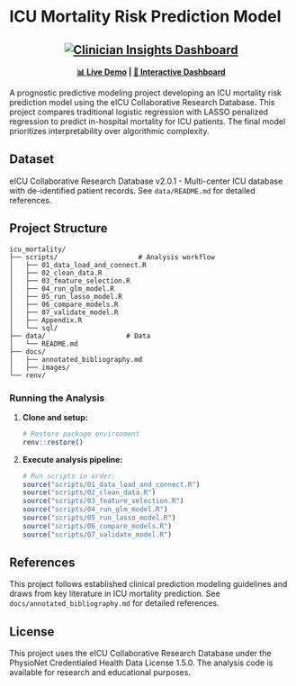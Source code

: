 # ICU Mortality Risk Prediction Model

<div align="center">

## [![Clinician Insights Dashboard](https://img.shields.io/badge/🩺_Clinician_Insights_Dashboard-Open_Interactive_App-2ea44f?style=for-the-badge&logoColor=white)](https://1o2k3p-adeeba-tak.shinyapps.io/clinician_insights/)

**[📊 Live Demo](https://adeebatak11.github.io/icu_mortality/) | [🔬 Interactive Dashboard](https://1o2k3p-adeeba-tak.shinyapps.io/clinician_insights/)**

</div>

A prognostic predictive modeling project developing an ICU mortality risk prediction model using the eICU Collaborative Research Database. This project compares traditional logistic regression with LASSO penalized regression to predict in-hospital mortality for ICU patients. The final model prioritizes interpretability over algorithmic complexity.

## Dataset

eICU Collaborative Research Database v2.0.1 - Multi-center ICU database with de-identified patient records. See `data/README.md` for detailed references.

## Project Structure

```         
icu_mortality/
├── scripts/                    # Analysis workflow
│   ├── 01_data_load_and_connect.R    
│   ├── 02_clean_data.R               
│   ├── 03_feature_selection.R        
│   ├── 04_run_glm_model.R            
│   ├── 05_run_lasso_model.R         
│   ├── 06_compare_models.R           
│   ├── 07_validate_model.R           
│   ├── Appendix.R                    
│   └── sql/                          
├── data/                    # Data                    
│   └── README.md        
├── docs/                                          
│   ├── annotated_bibliography.md     
│   ├── images/                       
└── renv/                       
```

### Running the Analysis

1.  **Clone and setup:**

    ``` r
    # Restore package environment
    renv::restore()
    ```

2.  **Execute analysis pipeline:**

    ``` r
    # Run scripts in order:
    source("scripts/01_data_load_and_connect.R")
    source("scripts/02_clean_data.R")
    source("scripts/03_feature_selection.R")
    source("scripts/04_run_glm_model.R")
    source("scripts/05_run_lasso_model.R")
    source("scripts/06_compare_models.R")
    source("scripts/07_validate_model.R")
    ```

## References

This project follows established clinical prediction modeling guidelines and draws from key literature in ICU mortality prediction. See `docs/annotated_bibliography.md` for detailed references.

## License

This project uses the eICU Collaborative Research Database under the PhysioNet Credentialed Health Data License 1.5.0. The analysis code is available for research and educational purposes.
